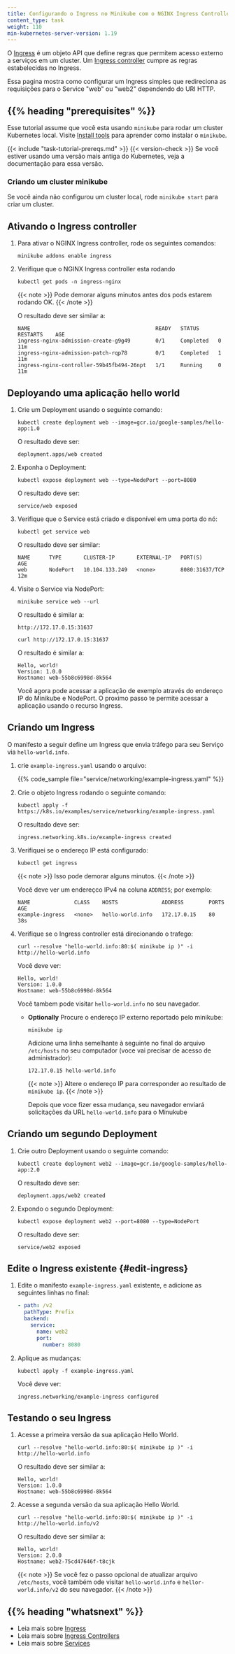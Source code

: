 ```yaml
---
title: Configurando o Ingress no Minikube com o NGINX Ingress Controller Config
content_type: task
weight: 110
min-kubernetes-server-version: 1.19
---
```


<!-- overview -->

O [Ingress](/docs/concepts/services-networking/ingress/) é um objeto API que define regras
que permitem acesso externo a serviços em um cluster. Um
[Ingress controller](/docs/concepts/services-networking/ingress-controllers/)
cumpre as regras estabelecidas no Ingress.

Essa pagina mostra como configurar um Ingress simples que redireciona as requisições para o Service "web" ou "web2" dependendo do URI HTTP.

## {{% heading "prerequisites" %}}

Esse tutorial assume que você esta usando `minikube` para rodar um cluster Kubernetes local.
Visite [Install tools](/docs/tasks/tools/#minikube) para aprender como instalar o `minikube`.

{{< include "task-tutorial-prereqs.md" >}} {{< version-check >}}
Se você estiver usando uma versão mais antiga do Kubernetes, veja a documentação para essa versão.

### Criando um cluster minikube
Se você ainda não configurou um cluster local, rode `minikube start` para criar um cluster.

<!-- steps -->

## Ativando o Ingress controller

1. Para ativar o NGINX Ingress controller, rode os seguintes comandos:

   ```shell
   minikube addons enable ingress
   ```

1. Verifique que o NGINX Ingress controller esta rodando

   ```shell
   kubectl get pods -n ingress-nginx
   ```

   {{< note >}}
   Pode demorar alguns minutos antes dos pods estarem rodando OK.
   {{< /note >}}

   O resultado deve ser similar a:

   ```none
   NAME                                        READY   STATUS      RESTARTS    AGE
   ingress-nginx-admission-create-g9g49        0/1     Completed   0          11m
   ingress-nginx-admission-patch-rqp78         0/1     Completed   1          11m
   ingress-nginx-controller-59b45fb494-26npt   1/1     Running     0          11m
   ```

## Deployando uma aplicação hello world

1. Crie um Deployment usando o seguinte comando:

   ```shell
   kubectl create deployment web --image=gcr.io/google-samples/hello-app:1.0
   ```

   O resultado deve ser:

   ```none
   deployment.apps/web created
   ```

1. Exponha o Deployment:

   ```shell
   kubectl expose deployment web --type=NodePort --port=8080
   ```

   O resultado deve ser:

   ```none
   service/web exposed
   ```

1. Verifique que o Service está criado e disponível em uma porta do nó:

   ```shell
   kubectl get service web
   ```

   O resultado deve ser similar:

   ```none
   NAME      TYPE       CLUSTER-IP       EXTERNAL-IP   PORT(S)          AGE
   web       NodePort   10.104.133.249   <none>        8080:31637/TCP   12m
   ```

1. Visite o Service via NodePort:

   ```shell
   minikube service web --url
   ```

   O resultado é similar a:

   ```none
   http://172.17.0.15:31637
   ```

   ```shell
   curl http://172.17.0.15:31637 
   ```

   O resultado é similar a:

   ```none
   Hello, world!
   Version: 1.0.0
   Hostname: web-55b8c6998d-8k564
   ```

   Você agora pode acessar a aplicação de exemplo através do endereço IP do Minikube e NodePort.
   O proximo passo te permite acessar a aplicação usando o recurso Ingress.

## Criando um Ingress
O manifesto a seguir define um Ingress que envia tráfego para seu Serviço via
`hello-world.info`.

1. crie `example-ingress.yaml` usando o arquivo:

   {{% code_sample file="service/networking/example-ingress.yaml" %}}

1. Crie o objeto Ingress rodando o seguinte comando:

   ```shell
   kubectl apply -f https://k8s.io/examples/service/networking/example-ingress.yaml
   ```

   O resultado deve ser:

   ```none
   ingress.networking.k8s.io/example-ingress created
   ```

1. Verifiquei se o endereço IP está configurado:

   ```shell
   kubectl get ingress
   ```

   {{< note >}}
   Isso pode demorar alguns minutos.
   {{< /note >}}

   Você deve ver um endereçco IPv4 na coluna `ADDRESS`; por exemplo:

   ```none
   NAME              CLASS    HOSTS              ADDRESS        PORTS   AGE
   example-ingress   <none>   hello-world.info   172.17.0.15    80      38s
   ```


1. Verifique se o Ingress controller está direcionando o trafego:

   ```shell
   curl --resolve "hello-world.info:80:$( minikube ip )" -i http://hello-world.info
   ```

   Você deve ver:

   ```none
   Hello, world!
   Version: 1.0.0
   Hostname: web-55b8c6998d-8k564
   ```

   Você tambem pode visitar `hello-world.info` no seu navegador.

   * **Optionally**
     Procure o endereço IP externo reportado pelo minikube:
     ```shell
     minikube ip
     ```

     Adicione uma linha semelhante à seguinte no final do arquivo `/etc/hosts` no seu computador (voce vai precisar de acesso de administrador):

     ```none
     172.17.0.15 hello-world.info
     ```

     {{< note >}}
     Altere o endereço IP para corresponder ao resultado de `minikube ip`.
     {{< /note >}}

     Depois que voce fizer essa mudança, seu navegador enviará solicitações da URL `hello-world.info` para o Minukube

## Criando um segundo Deployment

1. Crie outro Deployment usando o seguinte comando:

   ```shell
   kubectl create deployment web2 --image=gcr.io/google-samples/hello-app:2.0
   ```

   O resultado deve ser:

   ```none
   deployment.apps/web2 created
   ```

1. Expondo o segundo Deployment:

   ```shell
   kubectl expose deployment web2 --port=8080 --type=NodePort
   ```

   O resultado deve ser:

   ```none
   service/web2 exposed
   ```

## Edite o Ingress existente {#edit-ingress}

1. Edite o manifesto `example-ingress.yaml` existente, e adicione as seguintes linhas no final:
    ```yaml
    - path: /v2
      pathType: Prefix
      backend:
        service:
          name: web2
          port:
            number: 8080
    ```

1. Aplique as mudanças:

   ```shell
   kubectl apply -f example-ingress.yaml
   ```

   Você deve ver:

   ```none
   ingress.networking/example-ingress configured
   ```

## Testando o seu Ingress

1. Acesse a primeira versão da sua aplicação Hello World.

   ```shell
   curl --resolve "hello-world.info:80:$( minikube ip )" -i http://hello-world.info
   ```

   O resultado deve ser similar a:

   ```none
   Hello, world!
   Version: 1.0.0
   Hostname: web-55b8c6998d-8k564
   ```

1. Acesse a segunda versão da sua aplicação Hello World.

   ```shell
   curl --resolve "hello-world.info:80:$( minikube ip )" -i http://hello-world.info/v2
   ```

   O resultado deve ser similar a:

   ```none
   Hello, world!
   Version: 2.0.0
   Hostname: web2-75cd47646f-t8cjk
   ```

   {{< note >}}
   Se você fez o passo opcional de atualizar arquivo `/etc/hosts`, você também ode visitar `hello-world.info` e `hellor-world.info/v2` do seu navegador.
   {{< /note >}}

## {{% heading "whatsnext" %}}

* Leia mais sobre [Ingress](/docs/concepts/services-networking/ingress/)
* Leia mais sobre [Ingress Controllers](/docs/concepts/services-networking/ingress-controllers/)
* Leia mais sobre [Services](/docs/concepts/services-networking/service/)

